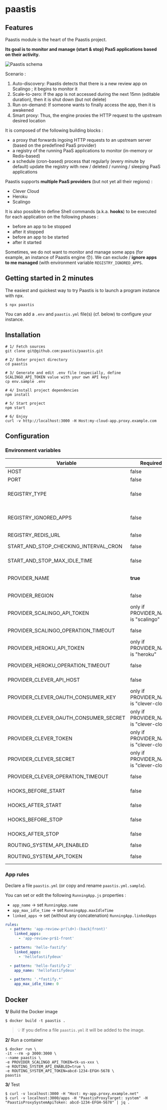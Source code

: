 # paastis

## Features

Paastis module is the heart of the Paastis project.

**Its goal is to monitor and manage (start & stop) PaaS applications based on their activity.**

![Paastis schema](./docs/paastis_schema.png)

Scenario : 
1. Auto-discovery: Paastis detects that there is a new review app on Scalingo ; it begins to monitor it
2. Scale-to-zero: If the app is not accessed during the next 15mn (editable duration), then it is shut down (but not delete)
3. Run on-demand: If someone wants to finally access the app, then it is awakened
4. Smart proxy: Thus, the engine proxies the HTTP request to the upstream desired location 

It is composed of the following building blocks :
- a proxy that forwards ingoing HTTP requests to an upstream server (based on the predefined PaaS provider)
- a registry of the running PaaS applications to monitor (in-memory or Redis-based)
- a schedule (cron-based) process that regularly (every minute by default) update the registry with new / deleted / running / sleeping PaaS applications

Paastis supports **multiple PaaS providers** (but not yet all their regions) : 
- Clever Cloud
- Heroku
- Scalingo

It is also possible to define Shell commands (a.k.a. **hooks**) to be executed for each application on the following phases : 
- before an app to be stopped
- after it stopped
- before an app to be started
- after it started

Sometimes, we do not want to monitor and manage some apps (for example, an instance of Paastis engine 😙).
We can exclude / **ignore apps to me managed** (with environment variable `REGISTRY_IGNORED_APPS`. 

## Getting started in 2 minutes

The easiest and quickest way to try Paastis is to launch a program instance with npx.

```shell
$ npx paastis
```

You can add a `.env` and `paastis.yml` file(s) (cf. below) to configure your instance.


## Installation

```shell
# 1/ Fetch sources
git clone git@github.com:paastis/paastis.git

# 2/ Enter project directory
cd paastis

# 3/ Generate and edit .env file (especially, define SCALINGO_API_TOKEN value with your own API key)
cp env.sample .env

# 4/ Install project dependencies
npm install

# 5/ Start project
npm start

# 6/ Enjoy
curl -v http://localhost:3000 -H Host:my-cloud-app.proxy.example.com
```

## Configuration

### Environment variables

| Variable                              | Required                                | Type    | Format                                | Default                      |  
|---------------------------------------|-----------------------------------------|---------|---------------------------------------|------------------------------|
| HOST                                  | false                                   | String  | IP or name                            | 0.0.0.0                      |  
| PORT                                  | false                                   | Number  | Number                                | 3000                         |  
| REGISTRY_TYPE                         | false                                   | String  | "in-memory" or "redis"                | in-memory                    |  
| REGISTRY_IGNORED_APPS                 | false                                   | String  | List of strings, separated by a comma | -                            |  
| REGISTRY_REDIS_URL                    | false                                   | String  | redis://<host/>:<port/>               | -                            |  
| START_AND_STOP_CHECKING_INTERVAL_CRON | false                                   | String  | CRON expression                       | * * * * *                    |  
| START_AND_STOP_MAX_IDLE_TIME          | false                                   | Number  | Number of minutes                     | 15                           |  
| PROVIDER_NAME                         | **true**                                | String  | "scalingo" or "clever-cloud"          | -                            |  
| PROVIDER_REGION                       | false                                   | String  | "osc-fr1", "rbx", etc.                | -                            |  
| PROVIDER_SCALINGO_API_TOKEN           | only if PROVIDER_NAME is "scalingo"     | String  | Token string                          | -                            |  
| PROVIDER_SCALINGO_OPERATION_TIMEOUT   | false                                   | Number  | Number of seconds                     | -                            |  
| PROVIDER_HEROKU_API_TOKEN             | only if PROVIDER_NAME is "heroku"       | String  | Token string                          | -                            |  
| PROVIDER_HEROKU_OPERATION_TIMEOUT     | false                                   | Number  | Number of seconds                     | -                            |  
| PROVIDER_CLEVER_API_HOST              | false                                   | String  | URL                                   | https://api.clever-cloud.com |  
| PROVIDER_CLEVER_OAUTH_CONSUMER_KEY    | only if PROVIDER_NAME is "clever-cloud" | String  | Token string                          | -                            |  
| PROVIDER_CLEVER_OAUTH_CONSUMER_SECRET | only if PROVIDER_NAME is "clever-cloud" | String  | Token string                          | -                            |  
| PROVIDER_CLEVER_TOKEN                 | only if PROVIDER_NAME is "clever-cloud" | String  | Token string                          | -                            |  
| PROVIDER_CLEVER_SECRET                | only if PROVIDER_NAME is "clever-cloud" | String  | Token string                          | -                            |  
| PROVIDER_CLEVER_OPERATION_TIMEOUT     | false                                   | Number  | Number of seconds                     | 60                           |  
| HOOKS_BEFORE_START                    | false                                   | String  | Shell command(s)                      | -                            |  
| HOOKS_AFTER_START                     | false                                   | String  | Shell command(s)                      | -                            |  
| HOOKS_BEFORE_STOP                     | false                                   | String  | Shell command(s)                      | -                            |  
| HOOKS_AFTER_STOP                      | false                                   | String  | Shell command(s)                      | -                            |  
| ROUTING_SYSTEM_API_ENABLED            | false                                   | Boolean |                                       | false                        |  
| ROUTING_SYSTEM_API_TOKEN              | false                                   | String  | xxx-yyy-zzz                           | -                            | 

### App rules

Declare a file `paastis.yml` (or copy and rename `paastis.yml.sample`).

You can set or edit the following `RunningApp.js` properties : 
- `app_name` → set `RunningApp.name`
- `app_max_idle_time` → set `RunningApp.maxIdleTime`
- `linked_apps` → set (without any concatenation) `RunningApp.linkedApps`

```yaml
rules:
  - pattern: 'app-review-pr(\d+)-(back|front)'
    linked_apps:
      - 'app-review-pr$1-front'

  - pattern: 'hello-fastify'
    linked_apps:
      - 'hellofastifydeux'

  - pattern: 'hello-fastify-2'
    app_name: 'hellofastifydeux'

  - pattern: '.*fastify.*'
    app_max_idle_time: 0
```

## Docker

**1/** Build the Docker image

```shell
$ docker build -t paastis .
```

> 💡 If you define a file `paastis.yml` it will be added to the image.

**2/** Run a container

```shell
$ docker run \
-it --rm -p 3000:3000 \
--name paastis \
-e PROVIDER_SCALINGO_API_TOKEN=tk-us-xxx \
-e ROUTING_SYSTEM_API_ENABLED=true \
-e ROUTING_SYSTEM_API_TOKEN=abcd-1234-EFGH-5678 \
paastis
```

**3/** Test

```shell
$ curl -v localhost:3000 -H "Host: my-app.proxy.example.net"
$ curl -v localhost:3000/apps -H "PaastisProxyTarget: system" -H "PaastisProxySystemApiToken: abcd-1234-EFGH-5678" | jq .
```
